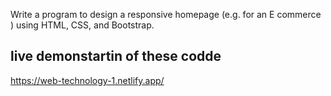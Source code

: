 Write a program to design a responsive homepage (e.g. for an E
commerce ) using HTML, CSS, and Bootstrap.
## live demonstartin of these codde 

https://web-technology-1.netlify.app/
  


